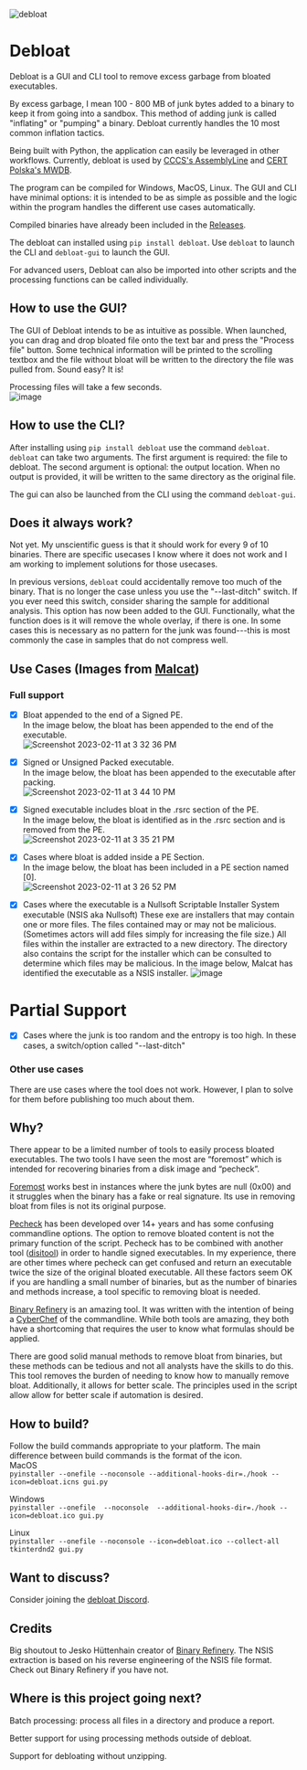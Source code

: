 ![debloat](https://user-images.githubusercontent.com/77356206/215351855-9f89c298-36b4-4234-89b5-dc3f26d1f8b0.png)

# Debloat
Debloat is a GUI and CLI tool to remove excess garbage from bloated executables.

By excess garbage, I mean 100 - 800 MB of junk bytes added to a binary to keep it from going into a sandbox. This method of adding junk is called "inflating" or "pumping" a binary. Debloat currently handles the 10 most common inflation tactics.

Being built with Python, the application can easily be leveraged in other workflows. Currently, debloat is used by [CCCS's AssemblyLine](https://www.cyber.gc.ca/en/tools-services/assemblyline) and [CERT Polska's MWDB](https://github.com/CERT-Polska/karton-archive-extractor).

 The program can be compiled for Windows, MacOS, Linux. The GUI and CLI have minimal options: it is intended to be as simple as possible and the logic within the program handles the different use cases automatically.

Compiled binaries have already been included in the [Releases](https://github.com/Squiblydoo/debloat/releases/).

The debloat can installed using `pip install debloat`. Use `debloat` to launch the CLI and `debloat-gui` to launch the GUI.

For advanced users, Debloat can also be imported into other scripts and the processing functions can be called individually.

## How to use the GUI?
The GUI of Debloat intends to be as intuitive as possible.
When launched, you can drag and drop bloated file onto the text bar and press the "Process file" button.
Some technical information will be printed to the scrolling textbox and the file without bloat will be written to the directory the file was pulled from.
Sound easy? It is!

Processing files will take a few seconds.<br>
![image](https://github.com/Squiblydoo/debloat/assets/77356206/3d2756cd-bc83-44e8-b223-edd8ed464369)


## How to use the CLI?
After installing using `pip install debloat` use the command `debloat`.<br>
`debloat` can take two arguments. The first argument is required: the file to debloat. The second argument is optional: the output location. When no output is provided, it will be written to the same directory as the original file.

The gui can also be launched from the CLI using the command `debloat-gui`.

## Does it always work?
Not yet.
My unscientific guess is that it should work for every 9 of 10 binaries. There are specific usecases I know where it does not work and I am working to implement solutions for those usecases. 

In previous versions, `debloat` could accidentally remove too much of the binary. That is no longer the case unless you use the "--last-ditch" switch. If you ever need this switch, consider sharing the sample for additional analysis. This option has now been added to the GUI. Functionally, what the function does is it will remove the whole overlay, if there is one. In some cases this is necessary as no pattern for the junk was found---this is most commonly the case in samples that do not compress well.

## Use Cases (Images from [Malcat](https://malcat.fr/))
### Full support
- [x] Bloat appended to the end of a Signed PE.<br>
In the image below, the bloat has been appended to the end of the executable. <br>
![Screenshot 2023-02-11 at 3 32 36 PM](https://user-images.githubusercontent.com/77356206/218279963-00780b59-8227-47dd-a0af-41096f6ae17b.png)

- [X] Signed or Unsigned Packed executable.<br>
In the image below, the bloat has been appended to the executable after packing. <br>
![Screenshot 2023-02-11 at 3 44 10 PM](https://user-images.githubusercontent.com/77356206/218280433-6dbcf51a-68c8-48e1-a89a-ad0b818a0afc.png)

- [X] Signed executable includes bloat in the .rsrc section of the PE.<br>
In the image below, the bloat is identified as in the .rsrc section and is removed from the PE.<br>
![Screenshot 2023-02-11 at 3 35 21 PM](https://user-images.githubusercontent.com/77356206/218280086-7cd548f8-e16b-4290-9283-a8a848de1419.png)

- [X] Cases where bloat is added inside a PE Section.<br>
In the image below, the bloat has been included in a PE section named [0]. <br>
![Screenshot 2023-02-11 at 3 26 52 PM](https://user-images.githubusercontent.com/77356206/218279753-ed2c9102-482a-4639-aeb1-df8efc9c4e2e.png)

- [X] Cases where the executable is a Nullsoft Scriptable Installer System executable (NSIS aka Nullsoft)
These exe are installers that may contain one or more files. The files contained may or may not be malicious. (Sometimes actors will add files simply for increasing the file size.) All files within the installer are extracted to a new directory. The directory also contains the script for the installer which can be consulted to determine which files may be malicious.
In the image below, Malcat has identified the executable as a NSIS installer.
![image](https://github.com/Squiblydoo/debloat/assets/77356206/86780abc-da4b-4808-bccb-733d97fa80d8)

# Partial Support

- [X] Cases where the junk is too random and the entropy is too high. In these cases, a switch/option called "--last-ditch" 

### Other use cases
There are use cases where the tool does not work. However, I plan to solve for them before publishing too much about them.

## Why?
There appear to be a limited number of tools to easily process bloated executables. The two tools I have seen the most are “foremost” which is intended for recovering binaries from a disk image and “pecheck”.

[Foremost](https://www.kali.org/tools/foremost/) works best in instances where the junk bytes are null (0x00) and it struggles when the binary has a fake or real signature. Its use in removing bloat from files is not its original purpose.

[Pecheck](https://github.com/DidierStevens/DidierStevensSuite/blob/master/pecheck.py) has been developed over 14+ years and has some confusing commandline options. The option to remove bloated content is not the primary function of the script. Pecheck has to be combined with another tool ([disitool](https://blog.didierstevens.com/programs/disitool/)) in order to handle signed executables. In my experience, there are other times where pecheck can get confused and return an executable twice the size of the original bloated executable. All these factors seem OK if you are handling a small number of binaries, but as the number of binaries and methods increase, a tool specific to removing bloat is needed.

[Binary Refinery](https://github.com/binref/refinery) is an amazing tool. It was written with the intention of being a [CyberChef](https://github.com/gchq/CyberChef) of the commandline. While both tools are amazing, they both have a shortcoming that requires the user to know what formulas should be applied. 

There are good solid manual methods to remove bloat from binaries, but these methods can be tedious and not all analysts have the skills to do this. This tool removes the burden of needing to know how to manually remove bloat. Additionally, it allows for better scale. The principles used in the script allow allow for better scale if automation is desired.


## How to build? 
Follow the build commands appropriate to your platform. The main difference between build commands is the format of the icon.
<br>
MacOS<br>
`pyinstaller --onefile --noconsole --additional-hooks-dir=./hook --icon=debloat.icns gui.py`

Windows<br>
`pyinstaller --onefile  --noconsole  --additional-hooks-dir=./hook --icon=debloat.ico gui.py`

Linux<br> 
`pyinstaller --onefile --noconsole --icon=debloat.ico --collect-all tkinterdnd2 gui.py`

## Want to discuss?
Consider joining the [debloat Discord](discord.gg/dvGXKaY5qr).

## Credits
Big shoutout to Jesko Hüttenhain creator of [Binary Refinery](https://github.com/binref/refinery). The NSIS extraction is based on his reverse engineering of the NSIS file format. Check out Binary Refinery if you have not.

## Where is this project going next?
Batch processing: process all files in a directory and produce a report.

Better support for using processing methods outside of debloat.

Support for debloating without unzipping.
